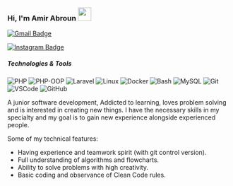 ### Hi, I'm Amir Abroun <img src="https://raw.githubusercontent.com/MartinHeinz/MartinHeinz/master/wave.gif" width="30px">
 

[![Gmail Badge](https://img.shields.io/badge/-abroon234@gmail.com-c14438?style=flat&logo=Gmail&logoColor=white&link=mailto:abroon234@gmail.com)](mailto:abroon234@gmail.com)

[![Instagram Badge](https://img.shields.io/badge/Instagram-E4405F?style=for-the-badge&logo=instagram&logoColor=white)](https://www.instagram.com/amirabroun/)
</p>

##### Technologies & Tools
![PHP](https://img.shields.io/badge/Language-PHP-informational?style=flat&logo=php&logoColor=white&color=2bbc8a)
![PHP-OOP](https://img.shields.io/badge/PHP-Object_Oriented_Programming-informational?style=flat&logo=php&logoColor=white&color=2bbc8a)
![Laravel](https://img.shields.io/badge/Framework-Laravel-informational?style=flat&logo=Laravel&logoColor=white&color=2bbc8a)
![Linux](https://img.shields.io/badge/OS-Linux-informational?style=flat&logo=linux&logoColor=white&color=2bbc8a)
![Docker](https://img.shields.io/badge/Tools-Docker-informational?style=flat&logo=docker&logoColor=white&color=2bbc8a)
![Bash](https://img.shields.io/badge/Shell-Bash-informational?style=flat&logo=gnu-bash&logoColor=white&color=2bbc8a)
![MySQL](https://img.shields.io/badge/DataBase-MySQL-informational?style=flat&logo=mysql&logoColor=white&color=2bbc8a)
![Git](https://img.shields.io/badge/Tools-git-informational?style=flat&logo=git&logoColor=white&color=2bbc8a)
![VSCode](https://img.shields.io/badge/Editor-VSCode-informational?style=flat&logo=Visual-Studio-Code&logoColor=white&color=2bbc8a)
![GitHub](https://img.shields.io/badge/Site-github-informational?style=flat&logo=github&logoColor=white&color=2bbc8a)

A junior software development, Addicted to learning, loves problem solving and is interested in creating new things. I have the necessary skills in my specialty and my goal is to gain new experience alongside experienced people.

Some of my technical features:
   - Having experience and teamwork spirit (with git control version).
   - Full understanding of algorithms and flowcharts.
   - Ability to solve problems with high creativity.
   - Basic coding and observance of Clean Code rules.
